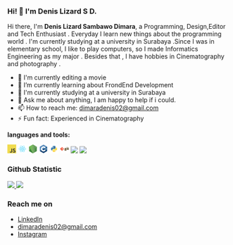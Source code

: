 ### Hi! 👋 I'm Denis Lizard S D.

Hi there, I'm **Denis Lizard Sambawo Dimara**, a Programming, Design,Editor and Tech Enthusiast . Everyday I learn new things about the programming world . I'm currently studying at a university in Surabaya .Since I was in elementary school, I like to play computers, so I made Informatics Engineering as my major . Besides that , I have hobbies in Cinematography and photography .

- 🔭 I'm currently editing a movie
- 🌱 I’m currently learning about FrondEnd Development
- 💼 I'm currently studying at a university in Surabaya
- 💬 Ask me about anything, I am happy to help if i could.
- 📫 How to reach me: dimaradenis02@gmail.com
- ⚡ Fun fact: Experienced in Cinematography

**languages and tools:**  

<code><img height="20" src="https://raw.githubusercontent.com/github/explore/80688e429a7d4ef2fca1e82350fe8e3517d3494d/topics/javascript/javascript.png"></code>
<code><img height="20" src="https://raw.githubusercontent.com/github/explore/80688e429a7d4ef2fca1e82350fe8e3517d3494d/topics/react/react.png"></code>
<code><img height="20" src="https://raw.githubusercontent.com/github/explore/80688e429a7d4ef2fca1e82350fe8e3517d3494d/topics/nodejs/nodejs.png"></code>
<code><img height="20" src="https://raw.githubusercontent.com/github/explore/80688e429a7d4ef2fca1e82350fe8e3517d3494d/topics/cpp/cpp.png"></code>
<code><img height="20" src="https://raw.githubusercontent.com/github/explore/80688e429a7d4ef2fca1e82350fe8e3517d3494d/topics/python/python.png"></code>
<code><img height="20" src="https://raw.githubusercontent.com/github/explore/80688e429a7d4ef2fca1e82350fe8e3517d3494d/topics/git/git.png"></code>
<code><img height="20" src="https://upload.wikimedia.org/wikipedia/commons/thumb/6/61/HTML5_logo_and_wordmark.svg/512px-HTML5_logo_and_wordmark.svg.png"></code>
<code><img height="20" src="https://upload.wikimedia.org/wikipedia/commons/thumb/d/d5/CSS3_logo_and_wordmark.svg/1200px-CSS3_logo_and_wordmark.svg.png"></code>

  
### Github Statistic
<p align="left">
<a href="https://github.com/dimaradenis">
  <img height="180em" src="https://github-readme-stats-eight-theta.vercel.app/api?username=dimaradenis&show_icons=true&theme=algolia&include_all_commits=true&count_private=true"/>
  <img height="180em" src="https://github-readme-stats-eight-theta.vercel.app/api/top-langs/?username=dimaradenis&layout=compact&langs_count=8&theme=algolia"/>
</a>
</p>

### Reach me on
- <a href="https://www.linkedin.com/in/dimara-denis-7b80221a3">LinkedIn</a>
- dimaradenis02@gmail.com
- <a href="https://www.instagram.com/dimara.denis/">Instagram</a>
